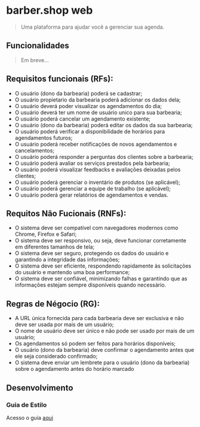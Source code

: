 # barber.shop web

> Uma plataforma para ajudar você a gerenciar sua agenda.

## Funcionalidades

> Em breve...

## Requisitos funcionais (RFs):

- O usuário (dono da barbearia) poderá se cadastrar;
- O usuário propietario da barbearia poderá adicionar os dados dela;
- O usuário deverá poder visualizar os agendamentos do dia;
- O usuário deverá ter um nome de usuário unico para sua barbearia;
- O usuário poderá cancelar um agendamento existente;
- O usuário (dono da barbearia) poderá editar os dados da sua barbearia;
- O usuário poderá verificar a disponibilidade de horários para agendamentos futuros;
- O usuário poderá receber notificações de novos agendamentos e cancelamentos;
- O usuário poderá responder a perguntas dos clientes sobre a barbearia;
- O usuário poderá avaliar os serviços prestados pela barbearia;
- O usuário poderá visualizar feedbacks e avaliações deixadas pelos clientes;
- O usuário poderá gerenciar o inventário de produtos (se aplicável);
- O usuário poderá gerenciar a equipe de trabalho (se aplicável);
- O usuário poderá gerar relatórios de agendamentos e vendas.

## Requitos Não Fucionais (RNFs):

- O sistema deve ser compatível com navegadores modernos como Chrome, Firefox e Safari;
- O sistema deve ser responsivo, ou seja, deve funcionar corretamente em diferentes tamanhos de tela;
- O sistema deve ser seguro, protegendo os dados do usuário e garantindo a integridade das informações;
- O sistema deve ser eficiente, respondendo rapidamente às solicitações do usuário e mantendo uma boa performance;
- O sistema deve ser confiável, minimizando falhas e garantindo que as informações estejam sempre disponíveis quando necessário.

## Regras de Négocio (RG):

- A URL única fornecida para cada barbearia deve ser exclusiva e não deve ser usada por mais de um usuário;
- O nome de usuário deve ser único e não pode ser usado por mais de um usuário;
- Os agendamentos só podem ser feitos para horários disponíveis;
- O usuário (dono da barbearia) deve confirmar o agendamento antes que ele seja considerado confirmado;
- O sistema deve enviar um lembrete para o usuário (dono da barbearia) sobre o agendamento antes do horário marcado

## Desenvolvimento

### Guia de Estilo

Acesso o guia [aqui](.github/STYLEGUIDE.md)
